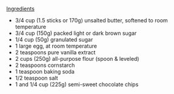 <u>Ingredients</u>

- 3/4 cup (1.5 sticks or 170g) unsalted butter, softened to room temperature
- 3/4 cup (150g) packed light or dark brown sugar
- 1/4 cup (50g) granulated sugar
- 1 large egg, at room temperature
- 2 teaspoons pure vanilla extract
- 2 cups (250g) all-purpose flour (spoon & leveled)
- 2 teaspoons cornstarch
- 1 teaspoon baking soda
- 1/2 teaspoon salt
- 1 and 1/4 cup (225g) semi-sweet chocolate chips